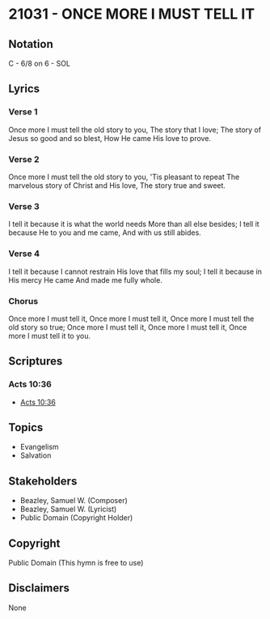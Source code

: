 # 21031 - ONCE MORE I MUST TELL IT

## Notation

C - 6/8 on 6 - SOL

## Lyrics

### Verse 1

Once more I must tell the old story to you, The story that I love; The story of Jesus so good and so blest, How He came His love to prove.

### Verse 2

Once more I must tell the old story to you, 'Tis pleasant to repeat The marvelous story of Christ and His love, The story true and sweet.

### Verse 3

I tell it because it is what the world needs More than all else besides; I tell it because He to you and me came, And with us still abides.

### Verse 4

I tell it because I cannot restrain His love that fills my soul; I tell it because in His mercy He came And made me fully whole.

### Chorus

Once more I must tell it, Once more I must tell it, Once more I must tell the old story so true; Once more I must tell it, Once more I must tell it, Once more I must tell it to you.


## Scriptures

### Acts 10:36

- [Acts 10:36](https://www.biblegateway.com/passage/?search=Acts%2010%3A36)


## Topics

- Evangelism
- Salvation

## Stakeholders

- Beazley, Samuel W. (Composer)
- Beazley, Samuel W. (Lyricist)
- Public Domain (Copyright Holder)

## Copyright

Public Domain
(This hymn is free to use)

## Disclaimers

None

